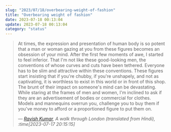```yaml
---
slug: "2023/07/18/overbearing-weight-of-fashion"
title: "Overbearing weight of fashion"
date: 2023-07-18 00:13:04
update: 2023-07-18 00:13:04
category: "status"
---
```


> At times, the expression and presentation of human body is so potent that a man or woman gazing at you from these figures becomes an obsession of your mind. After the first few moments of awe, I started to feel inferior. That I'm not like these good-looking men, the conventions of whose curves and cuts have been tethered. Everyone has to be slim and attractive within these conventions. These figures start insisting that if you're chubby, if you're unshapely, and not as captivating, it is worthless to exist in this world or in front of this shop. The brunt of their impact on someone's mind can be devastating. While staring at the frames of men and women, I'm inclined to ask if they are an advertisement of bodies or commercial for clothes. Models and mannequins overrun you, challenge you to buy them if you've money to afford or a proportioned figure to put them on.
>
> <cite>&mdash; [Ravish Kumar](https://youtu.be/k3Hv83ioWnM?t=1035), A walk through London (translated from Hindi), :time[2023-07-17 20:15:15]</cite>
